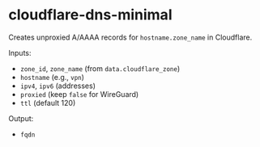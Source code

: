 # cloudflare-dns-minimal

Creates unproxied A/AAAA records for `hostname.zone_name` in Cloudflare.

Inputs:
- `zone_id`, `zone_name` (from `data.cloudflare_zone`)
- `hostname` (e.g., `vpn`)
- `ipv4`, `ipv6` (addresses)
- `proxied` (keep `false` for WireGuard)
- `ttl` (default 120)

Output:
- `fqdn`
